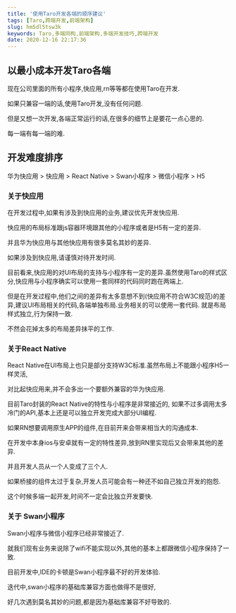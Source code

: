 ```yaml
---
title: '使用Taro开发各端的顺序建议'
tags: [Taro,跨端开发,前端架构]
slug: hm5dl5tsw3k
keywords: Taro,多端同构,前端架构,多端开发技巧,跨端开发
date: 2020-12-16 22:17:36
---
```



## 以最小成本开发Taro各端

现在公司里面的所有小程序,快应用,rn等等都在使用Taro在开发.

如果只兼容一端的话,使用Taro开发,没有任何问题.

但是又想一次开发,各端正常运行的话,在很多的细节上是要花一点心思的.

每一端有每一端的难.

## 开发难度排序

华为快应用 > 快应用 > React Native > Swan小程序 > 微信小程序 > H5

### 关于快应用

在开发过程中,如果有涉及到快应用的业务,建议优先开发快应用.

快应用的布局标准跟js容器环境跟其他的小程序或者是H5有一定的差异.

并且华为快应用与其他快应用有很多莫名其妙的差异.

如果涉及到快应用,请谨慎对待开发时间.

目前看来,快应用的对UI布局的支持与小程序有一定的差异.虽然使用Taro的样式区分,快应用与小程序确实可以使用一套同样的代码同时跑在两端上.

但是在开发过程中,他们之间的差异有太多意想不到(快应用不符合W3C规范)的差异,建议UI布局相关的代码,各端单独布局.业务相关的可以使用一套代码. 就是布局样式独立,行为保持一致.

不然会花掉太多的布局差异抹平的工作.


### 关于React Native

React Native在UI布局上也只是部分支持W3C标准.虽然布局上不能跟小程序H5一样灵活,

对比起快应用来,并不会多出一个要额外兼容的华为快应用.

目前Taro封装的React Native的特性与小程序是非常接近的,
如果不过多调用太多冷门的API,基本上还是可以独立开发完成大部分UI编程.

如果RN想要调用原生APP的组件,在目前开来会带来相当大的沟通成本.

在开发中本身ios与安卓就有一定的特性差异,放到RN里实现后又会带来其他的差异.

并且开发人员从一个人变成了三个人.

如果桥接的组件太过于复杂,开发人员可能会有一种还不如自己独立开发的抱怨.

这个时候多端一起开发,时间不一定会比独立开发要快.



### 关于 Swan小程序

Swan小程序与微信小程序已经非常接近了.

就我们现有业务来说除了wifi不能实现以外,其他的基本上都跟微信小程序保持了一致.

目前开发中,IDE的卡顿是Swan小程序最不好的开发体验.

迭代中,swan小程序的基础库兼容方面也做得不是很好,

好几次遇到莫名其妙的问题,都是因为基础库兼容不好导致的.






